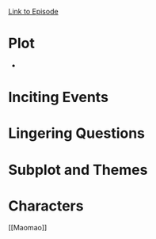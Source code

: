 [Link to Episode]()
# Plot
- 
# Inciting Events
# Lingering Questions
# Subplot and Themes
# Characters
[[Maomao]]